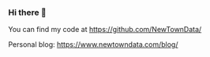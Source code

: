 ### Hi there 👋

You can find my code at https://github.com/NewTownData/

Personal blog: https://www.newtowndata.com/blog/
